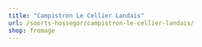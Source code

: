 ```yaml
---
title: "Campistron Le Cellier Landais"
url: /soorts-hossegor/campistron-le-cellier-landais/
shop: fromage
---
```

